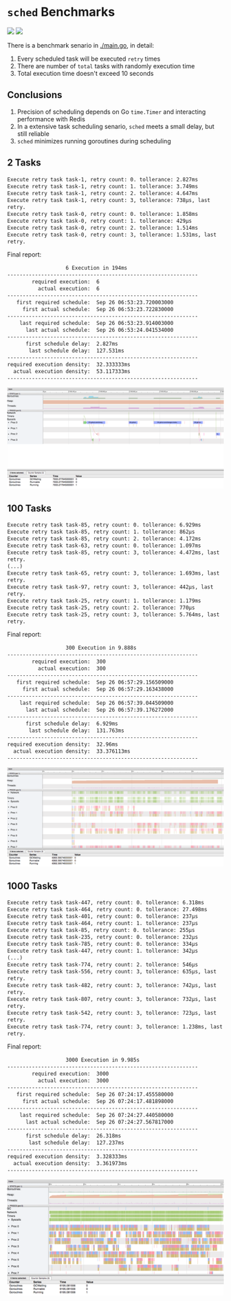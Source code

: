 # `sched` Benchmarks

[![](https://img.shields.io/badge/language-English-blue.svg)](./bench.md) [![](https://img.shields.io/badge/language-%E7%AE%80%E4%BD%93%E4%B8%AD%E6%96%87-red.svg)](./bench_cn.md) 

There is a benchmark senario in [./main.go](./main.go), in detail:

1. Every scheduled task will be executed `retry` times
2. There are number of `total` tasks with randomly execution time
3. Total execution time doesn't exceed 10 seconds

## Conclusions

1. Precision of scheduling depends on Go `time.Timer` and interacting performance with Redis
2. In a extensive task scheduling senario, `sched` meets a small delay, but still reliable
3. `sched` minimizes running goroutines during scheduling

## 2 Tasks

```
Execute retry task task-1, retry count: 0. tollerance: 2.827ms
Execute retry task task-1, retry count: 1. tollerance: 3.749ms
Execute retry task task-1, retry count: 2. tollerance: 4.647ms
Execute retry task task-1, retry count: 3, tollerance: 738µs, last retry.
Execute retry task task-0, retry count: 0. tollerance: 1.858ms
Execute retry task task-0, retry count: 1. tollerance: 429µs
Execute retry task task-0, retry count: 2. tollerance: 1.514ms
Execute retry task task-0, retry count: 3, tollerance: 1.531ms, last retry.
```

Final report:

```
                   6 Execution in 194ms
--------------------------------------------------------------
        required execution:  6
          actual execution:  6
--------------------------------------------------------------
   first required schedule:  Sep 26 06:53:23.720003000
     first actual schedule:  Sep 26 06:53:23.722830000
--------------------------------------------------------------
    last required schedule:  Sep 26 06:53:23.914003000
      last actual schedule:  Sep 26 06:53:24.041534000
--------------------------------------------------------------
      first schedule delay:  2.827ms
       last schedule delay:  127.531ms
--------------------------------------------------------------
required execution density:  32.333333ms
  actual execution density:  53.117333ms
--------------------------------------------------------------
```

![](./images/2.png)

## 100 Tasks

```
Execute retry task task-85, retry count: 0. tollerance: 6.929ms
Execute retry task task-85, retry count: 1. tollerance: 862µs
Execute retry task task-85, retry count: 2. tollerance: 4.172ms
Execute retry task task-63, retry count: 0. tollerance: 1.097ms
Execute retry task task-85, retry count: 3, tollerance: 4.472ms, last retry.
(...)
Execute retry task task-65, retry count: 3, tollerance: 1.693ms, last retry.
Execute retry task task-97, retry count: 3, tollerance: 442µs, last retry.
Execute retry task task-25, retry count: 1. tollerance: 1.179ms
Execute retry task task-25, retry count: 2. tollerance: 770µs
Execute retry task task-25, retry count: 3, tollerance: 5.764ms, last retry.
```

Final report:

```
                   300 Execution in 9.888s
--------------------------------------------------------------
        required execution:  300
          actual execution:  300
--------------------------------------------------------------
   first required schedule:  Sep 26 06:57:29.156509000
     first actual schedule:  Sep 26 06:57:29.163438000
--------------------------------------------------------------
    last required schedule:  Sep 26 06:57:39.044509000
      last actual schedule:  Sep 26 06:57:39.176272000
--------------------------------------------------------------
      first schedule delay:  6.929ms
       last schedule delay:  131.763ms
--------------------------------------------------------------
required execution density:  32.96ms
  actual execution density:  33.376113ms
--------------------------------------------------------------
```

![](./images/100.png)

## 1000 Tasks

```
Execute retry task task-447, retry count: 0. tollerance: 6.318ms
Execute retry task task-464, retry count: 0. tollerance: 27.498ms
Execute retry task task-401, retry count: 0. tollerance: 237µs
Execute retry task task-464, retry count: 1. tollerance: 237µs
Execute retry task task-85, retry count: 0. tollerance: 255µs
Execute retry task task-235, retry count: 0. tollerance: 232µs
Execute retry task task-785, retry count: 0. tollerance: 334µs
Execute retry task task-447, retry count: 1. tollerance: 342µs
(...)
Execute retry task task-774, retry count: 2. tollerance: 546µs
Execute retry task task-556, retry count: 3, tollerance: 635µs, last retry.
Execute retry task task-482, retry count: 3, tollerance: 742µs, last retry.
Execute retry task task-807, retry count: 3, tollerance: 732µs, last retry.
Execute retry task task-542, retry count: 3, tollerance: 723µs, last retry.
Execute retry task task-774, retry count: 3, tollerance: 1.238ms, last retry.
```

Final report:

```
                   3000 Execution in 9.985s
--------------------------------------------------------------
        required execution:  3000
          actual execution:  3000
--------------------------------------------------------------
   first required schedule:  Sep 26 07:24:17.455580000
     first actual schedule:  Sep 26 07:24:17.481898000
--------------------------------------------------------------
    last required schedule:  Sep 26 07:24:27.440580000
      last actual schedule:  Sep 26 07:24:27.567817000
--------------------------------------------------------------
      first schedule delay:  26.318ms
       last schedule delay:  127.237ms
--------------------------------------------------------------
required execution density:  3.328333ms
  actual execution density:  3.361973ms
--------------------------------------------------------------
```

![](./images/1000.png)